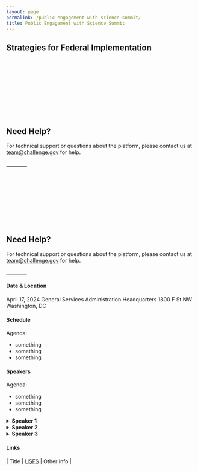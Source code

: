 ```yaml
---
layout: page
permalink: /public-engagement-with-science-summit/
title: Public Engagement with Science Summit
---
```

 
## Strategies for Federal Implementation

<div class="grid-row grid-gap r-m">
  <div class="usa-width-one-half">
    <div class="usa-card">
      <div class="usa-card__body text-center">
        <svg class="usa-icon" aria-hidden="true" focusable="false" role="img"><svg aria-labelledby="cm-need-help" role="img">
          <title id="cm-need-help">ChallengeGov challenge manager help resources</title>        
          <use xlink:href="{{ site.baseurl }}/assets/uswds/img/sprite.svg#support"></use>
        </svg>
      </svg>
      <h2 class="usa-card__heading">Need Help?</h2>
      <p class="usa-card__text">For technical support or questions about the platform, please contact us at <a href="mailto:team@challenge.gov" class="link">team@challenge.gov</a> for help. </p>
      <a href="mailto:team@challenge.gov" class="usa-button usa-button--primary margin-bottom-0">
        <span style="color: #ffffff;">Email us</span>
      </a>
    </div>
  </div>
</div>

<div class="grid-row grid-gap r-m">
  <div class="usa-width-one-half">
    <div class="usa-card">
      <div class="usa-card__body text-center">
        <svg class="usa-icon" aria-hidden="true" focusable="false" role="img"><svg aria-labelledby="cm-need-help" role="img">
          <title id="cm-need-help">ChallengeGov challenge manager help resources</title>        
          <use xlink:href="{{ site.baseurl }}/assets/uswds/img/sprite.svg#support"></use>
        </svg>
      </svg>
      <h2 class="usa-card__heading">Need Help?</h2>
      <p class="usa-card__text">For technical support or questions about the platform, please contact us at <a href="mailto:team@challenge.gov" class="link">team@challenge.gov</a> for help. </p>
      <a href="mailto:team@challenge.gov" class="usa-button usa-button--primary margin-bottom-0">
        <span style="color: #ffffff;">Email us</span>
      </a>
    </div>
  </div>
</div>

#### Date & Location
April 17, 2024
General Services Administration Headquarters
1800 F St NW
Washington, DC

#### Schedule
Agenda:
- something
- something
- something

#### Speakers
Agenda:
- something
- something
- something

<details>
  <summary><b>Speaker 1</b></summary>
  <p>Here is their bio.</p>
</details>

<details>
  <summary><b>Speaker 2</b></summary>
  <p>Here is their bio.</p>
</details>

<details>
  <summary><b>Speaker 3</b></summary>
  <p>Here is their bio.</p>
</details>


#### Links

| Title | [USFS](https://www.citizenscience.gov/catalog/usfs) | Other info |

